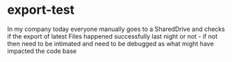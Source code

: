 # export-test
In my company today everyone manually goes to a SharedDrive and checks if the export of latest Files happened successfully last night or not - if not then need to be intimated and need to be debugged as what might have impacted the code base
